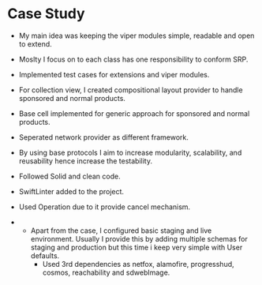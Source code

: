 # Case Study
- My main idea was keeping the viper modules simple, readable and open to extend.
- Moslty I focus on to each class has one responsibility to conform SRP.
- Implemented test cases for extensions and viper modules.
- For collection view, I created compositional layout provider to handle sponsored and normal products.
- Base cell implemented for generic approach for sponsored and normal products.
- Seperated network provider as different framework.
- By using base protocols I aim to increase modularity, scalability, and reusability hence increase the testability.
- Followed Solid and clean code.
- SwiftLinter added to the project.
- Used Operation due to it provide cancel mechanism.

- - Apart from the case, I configured basic staging and live environment. Usually I provide this by adding multiple schemas for staging and production but this time i keep very simple with User defaults.
    - Used 3rd dependencies as netfox, alamofire, progresshud, cosmos, reachability and sdwebImage. 
